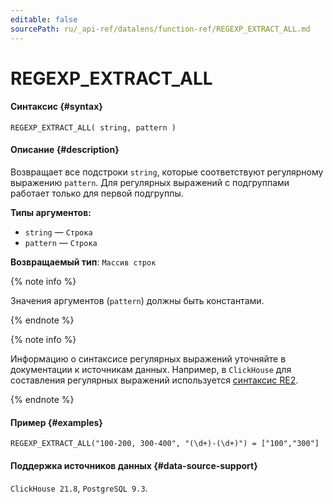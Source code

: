 ```yaml
---
editable: false
sourcePath: ru/_api-ref/datalens/function-ref/REGEXP_EXTRACT_ALL.md
---
```


# REGEXP_EXTRACT_ALL



#### Синтаксис {#syntax}


```
REGEXP_EXTRACT_ALL( string, pattern )
```

#### Описание {#description}
Возвращает все подстроки `string`, которые соответствуют регулярному выражению `pattern`. Для регулярных выражений с подгруппами работает только для первой подгруппы.

**Типы аргументов:**
- `string` — `Строка`
- `pattern` — `Строка`


**Возвращаемый тип**: `Массив строк`

{% note info %}

Значения аргументов (`pattern`) должны быть константами.

{% endnote %}

{% note info %}

Информацию о синтаксисе регулярных выражений уточняйте в документации к источникам данных. Например, в `ClickHouse` для составления регулярных выражений используется [синтаксис RE2](https://github.com/google/re2/wiki/Syntax).

{% endnote %}


#### Пример {#examples}

```
REGEXP_EXTRACT_ALL("100-200, 300-400", "(\d+)-(\d+)") = ["100","300"]
```


#### Поддержка источников данных {#data-source-support}

`ClickHouse 21.8`, `PostgreSQL 9.3`.
